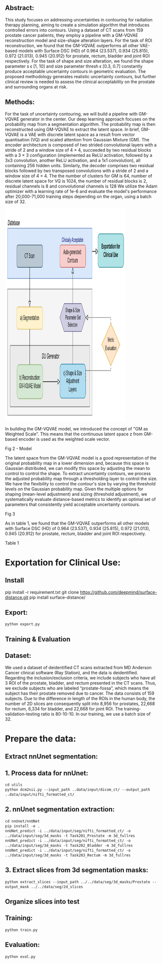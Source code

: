 ## Abstract:
This study focuses on addressing uncertainties in contouring for radiation therapy planning, aiming to create a simulation algorithm that introduces controlled errors into contours. Using a dataset of CT scans from 159 prostate cancer patients, they employ a pipeline with a GM-VQVAE reconstruction model and size-shape alteration layers. For the task of ROI reconstruction, we found that the GM-VQVAE outperforms all other VAE-based models with Surface DSC (HD) of 0.964 (23.537), 0.934 (25.815), 0.972 (21.013), 0.945 (20.912) for prostate, rectum, bladder and joint ROI respectively. For the task of shape and size alteration, we found the shape parameter s ϵ [1, 10] and size parameter thresh ϵ [0.3, 0.7] constantly produce acceptable uncertainty contours in geometric evaluation. The proposed methodology generates realistic uncertainty contours, but further clinical review is needed to assess the clinical acceptability on the prostate and surrounding organs at risk.

## Methods:
For the task of uncertainty contouring, we will build a pipeline with GM-VQVAE generator in the center. Our deep learning approach focuses on the probability map from a segmentation algorithm. The probability map is then reconstructed using GM-VQVAE to extract the latent space. In brief, GM-VQVAE is a VAE with discrete latent space as a result from vector quantisation (VQ) and scaled attention from Gaussian Mixture (GM). The encoder architecture is composed of two strided convolutional layers with a stride of 2 and a window size of 4 × 4, succeeded by two residual blocks with a 3 × 3 configuration (implemented as ReLU activation, followed by a 3x3 convolution, another ReLU activation, and a 1x1 convolution), all containing 256 hidden units. Similarly, the decoder comprises two residual blocks followed by two transposed convolutions with a stride of 2 and a window size of 4 × 4.  The the number of clusters for GM is 64, number of discrete latent space for VQ is 1024, the number of residual blocks is 2, residual channels is 8 and convolutional channels is 128 We utilize the Adam optimizer with a learning rate of 1e-6 and evaluate the model's performance after 20,000-71,000 training steps depending on the organ, using a batch size of 32.

<img src="https://github.com/vicely07/GM-VQVAE-Uncertainty-Contouring-Pipeline/blob/main/illustrations/Fig1-Pipeline-overview.png" width="400" height="700">

In building the GM-VQVAE model, we introduced the concept of "GM as Weighted Scale". This means that the continuous latent space z from GM-based encoder is used as the weighted scale vector.

Fig 2 - Model

The latent space from the GM-VQVAE model is a good representation of the original probability map in a lower dimension and, because this space is Gaussian distributed, we can modify this space by adjusting the mean to control to control the shape. To extract uncertainty contours, we process the adjusted probability map through a thresholding layer to control the size. We have the flexibility to control the contour's size by varying the threshold levels on the Gaussian probability map. Given the multiple options for shaping (mean-level adjustment) and sizing (threshold adjustment), we systematically evaluate distance-based metrics to identify an optimal set of parameters that consistently yield acceptable uncertainty contours.

Fig 3

As in table 1, we found that the GM-VQVAE outperforms all other models with Surface DSC (HD) of 0.964 (23.537), 0.934 (25.815), 0.972 (21.013), 0.945 (20.912) for prostate, rectum, bladder and joint ROI respectively. 

 Table 1

# Exportation for Clinical Use:
## Install
pip install -r requirement.txt
git clone https://github.com/deepmind/surface-distance.git
pip install surface-distance/

## Export:
```
python export.py
```

## Training & Evaluation
## Dataset:
We used a dataset of deidentified CT scans extracted from MD Anderson Cancer clinical software (Ray Station), and the data is deidentified. Regarding the inclusion/exclusion criteria, we include subjects who have all 3 ROI of the prostate, bladder, and rectum presented in the CT scans. Thus, we exclude subjects who are labeled “prostate-fossa”, which means the subject has their prostate removed due to cancer. The data consists of 159 subjects. Due to the difference in length of the ROIs in the human body, the number of 2D slices are consequently split into 8,956 for prostates, 22,668 for rectum, 6,334 for bladder, and 22,668 for joint ROI. The training-validation-testing ratio is 80-10-10. In our training, we use a batch size of 32.


# Prepare the data:
## Extract nnUnet segmentation:
## 1. Process data for nnUnet:
```
cd utils
python dcm2nii.py --input_path ..data/input/dicom_ct/ --output_path ..data/input/nifti_formatted_ct/
```

## 2. nnUnet segmentation extraction:
```
cd nnUnet/nnUNet
pip install -e .
nnUNet_predict -i ../data/input/seg/nifti_formatted_ct/ -o ../data/input/seg/3d_masks -t Task201_Prostate -m 3d_fullres
nnUNet_predict -i ../data/input/seg/nifti_formatted_ct/ -o ../data/input/seg/3d_masks -t Task202_Bladder -m 3d_fullres
nnUNet_predict -i ../data/input/seg/nifti_formatted_ct/ -o ../data/input/seg/3d_masks -t Task203_Rectum -m 3d_fullres
```

## 3. Extract slices from 3d segmentation masks:
```
python extract_slices --input_path ../../data/seg/3d_masks/Prostate --output_mask ../../data/seg/2d_slices
```

## Organize slices into test

## Training:
```
python train.py
```
## Evaluation:
```
python eval.py
```
